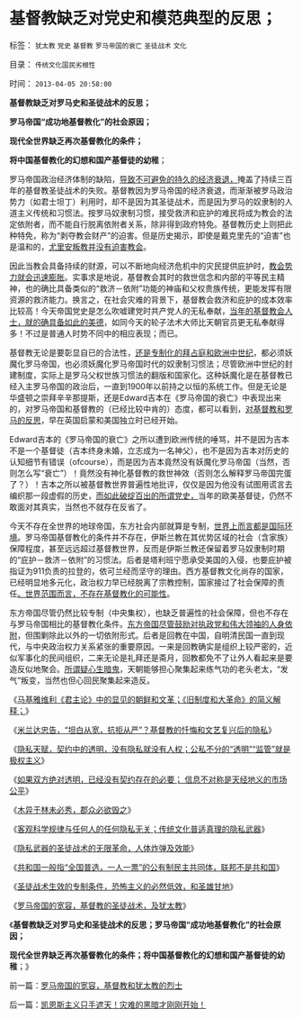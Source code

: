 # 基督教缺乏对党史和模范典型的反思；

标签： `犹太教` `党史` `基督教` `罗马帝国的衰亡` `圣徒战术` `文化` 

目录： `传统文化国民劣根性`

时间： `2013-04-05 20:58:00`

**基督教缺乏对罗马史和圣徒战术的反思；**

**罗马帝国“成功地基督教化”的社会原因；**

**现代全世界缺乏再次基督教化的条件；**

**将中国基督教化的幻想和国产基督徒的幼稚**；

罗马帝国政治经济体制的缺陷，[导致不可避免的持久的经济衰退，](../../../2012/7/25/罗马帝国的财政危机和公民福利制度.md)掩盖了持续三百年的基督教圣徒战术的失败。基督教因为罗马帝国的经济衰退，而渐渐被罗马政治势力（如君士坦丁）利用时，却不是因为其圣徒战术，而是因为罗马的奴隶制的人道主义传统和习惯法。按罗马奴隶制习惯，接受救济和庇护的难民将成为教会的法定依附者，而不能自行脱离依附者关系，除非得到政府特免。基督教历史上则把此种特免，称为“剥夺教会财产”的迫害。但是历史揭示，即使是戴克里先的“迫害”也是温和的，[尤里安叛教并没有迫害教会](../../../2011/4/23/谁能无辜“胆敢辩护罪”和“胆敢进化罪”.md)。

因此当教会具备持续的财源，可以不断地向经济危机中的灾民提供庇护时，[教会势力就会迅速膨胀](../../../2010/11/18/基督教的真理和内战，教会的特权.md)。实事求是地说，基督教会其时的救世信念和内部的平等民主精神，也的确比具备类似的“救济－依附”功能的神庙和父权贵族传统，更能发挥有限资源的救济能力。换言之，在社会灾难的背景下，基督教会救济和庇护的成本效率比较高！今天帝国党史是怎么吹嘘建党时共产党人的无私奉献，[当年的基督教会人士，就的确具备如此的美德](../../../2010/8/7/伊庇鸠鲁近似以色列基布兹公有制是其衰落原因.md)，如同今天的轮子法术大师比天朝官员更无私奉献得多！不过是普通人时势不同中的相应表现；而已。

基督教无论是要彰显自已的合法性，[还是专制化的拜占庭和欧洲中世纪](../../../2010/12/20/拜占庭基督教会猴王争霸战.md)，都必须妖魔化罗马帝国，也必须妖魔化罗马帝国时代的奴隶制习惯法；尽管欧洲中世纪的封建制度，实际上是罗马父权世族习惯法的翻版和国家化。这种妖魔化是在基督教已经入主罗马帝国的政治后，一直到1900年以前持之以恒的系统工作。但是无论是华盛顿之崇拜辛辛那提斯，还是Edward吉本在《罗马帝国的衰亡》中表现出来的，对罗马帝国和基督教的（已经比较中肯的）态度，都可以看到，[对基督教和罗马的反思](../../../2010/12/19/专制帝国在盛世后迅速沦亡.md)，早在英国启蒙和美国独立时已经开始。

Edward吉本的《罗马帝国的衰亡》之所以遭到欧洲传统的唾骂，并不是因为吉本不是一个基督徒（吉本终身未婚，立志成为一名神父），也不是因为吉本对历史的认知细节有错误（ofcourse），而是因为吉本竟然没有妖魔化罗马帝国（当然，否则怎么写“衰亡”）！竟然没有神化基督教的救世神效（否则怎么解释罗马帝国完蛋了？）！吉本之所以被基督教世界普遍性地批评，仅仅是因为他没有试图用谎言去编织那一段虚假的历史，[而如此破绽百出的所谓党史，](../../../2011/2/16/中国文人几乎没有接触过真实的历史.md)当年的欧美基督徒，仍然不敢面对其真实，当然也不就存在反省了。

今天不存在全世界的地球帝国，东方社会内部就算是专制，[世界上而言都是国际环境](../../../2013/4/4/联邦不是共和国，帝国及基督教.md)。罗马帝国基督教化的条件并不存在，伊斯兰教在其优势区域的社会（含家族）保障程度，甚至远远超过基督教世界，反而是伊斯兰教还保留着罗马奴隶制时期的“庇护－救济－依附”的习惯法。后者是塔利班宁愿承受美国的入侵，也要庇护被指证为911负责的拉登的，依可兰经而坚守的理由。西方基督教文化尚存的国家，已经明显地多元化，政治权力早已经脱离了宗教控制，国家接过了社会保障的责任[。世界范围而言，不存在基督教化的可能性](../../../2010/11/10/罗马崩溃是基督教入主的代价.md)。

东方帝国尽管仍然比较专制（中央集权），也缺乏普遍性的社会保障，但也不存在与罗马帝国相比的基督教化条件。[东方帝国尽管鼓励对执政党和伟大领袖的人身依附](../../../2013/3/19/《人权宣言》的政治诉求是奴隶制.md)，但围剿除此以外的一切依附形式。后者是回教在中国，自明清民国一直到现代，与中央政治权力关系紧张的重要原因。一来是回教确实是组织上较严密的，近似军事化的民间组织，二来无论是礼拜还是斋月，回教都免不了让外人看起来是要造反似地聚会。[所谓疑心生暗鬼](../../../2013/1/2/绝对的安全，就是绝对的奴役，绝对的地狱.md)，天朝能够担心聚集起来练气功的老头老太，“发气”叛变，当然也但心回民聚集起来造反。

《[马基雅维利《君主论》中的显见的朝鲜和文革；《旧制度和大革命》的简义解释；](../../../2013/4/2/统治阶级中的异端，人民的伟大领袖，马基雅维利的《君主论》.md)》

《[米兰达忠告，“坦白从宽，抗拒从严”？基督教的忏悔和文艺复兴后的隐私](../../../2013/4/2/米兰达忠告，坦白从宽抗拒从严，基督教的忏悔，民粹的“透明”.md)》

《[隐私天赋，契约中的透明，没有隐私就没有人权；公私不分的“透明”“监管”就是极权主义](../../../2013/4/2/隐私天赋，契约中的透明，没有隐私就没有人权.md)》

《[如果双方绝对透明，已经没有契约存在的必要； 信息不对称是天经地义的市场公平](../../../2013/4/3/信息不对称是天经地义的市场公平,美国证监会的作用和诉讼.md)》

《[木异于林未必秀，郡众必欲毁之](../../../2013/4/3/木异于林未必秀，人民群众必欲毁之.md)》

《[客观科学规律与任何人的任何隐私无关；传统文化普适真理的隐私武器](../../../2013/4/4/隐私武器，逻辑混乱不要紧，只要革命主义真.md)》

《[隐私武器的圣徒战术的无限革命，人体炸弹及效能](../../../2013/4/4/隐私武器的圣徒战术的无限革命，人体炸弹及效能.md)》

《[共和国一般指“全国普选，一人一票”的公有制民主共同体，联邦不是共和国](../../../2013/4/4/联邦不是共和国，帝国及基督教.md)》

《[圣徒战术生效的专制条件，恐怖主义的必然低效，和圣雄甘地](../../../2013/4/5/圣徒战术生效的条件，恐怖主义的低效，圣雄甘地.md)》

《[罗马帝国的宽容，基督教的圣徒战术，及犹太教](../../../2013/4/5/罗马帝国的宽容，基督教和犹太教的烈士.md)》

《**基督教缺乏对罗马史和圣徒战术的反思；罗马帝国“成功地基督教化”的社会原因；**

**现代全世界缺乏再次基督教化的条件；将中国基督教化的幻想和国产基督徒的幼稚**；》



前一篇：[罗马帝国的宽容，基督教和犹太教的烈士](../../../2013/4/5/罗马帝国的宽容，基督教和犹太教的烈士.md)

后一篇：[凯恩斯主义只手遮天！灾难的黑暗才刚刚开始！](../../../2013/4/6/凯恩斯主义只手遮天！灾难的黑暗才刚刚开始！.md)